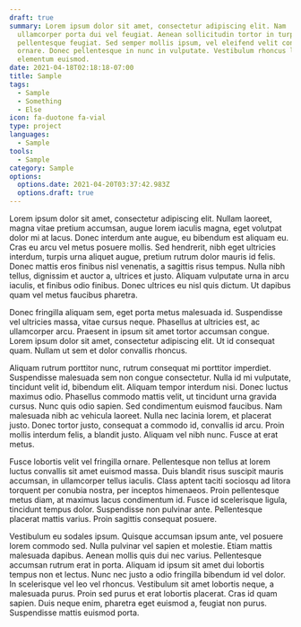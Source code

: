 ```yaml
---
draft: true
summary: Lorem ipsum dolor sit amet, consectetur adipiscing elit. Nam
  ullamcorper porta dui vel feugiat. Aenean sollicitudin tortor in turpis
  pellentesque feugiat. Sed semper mollis ipsum, vel eleifend velit congue
  ornare. Donec pellentesque in nunc in vulputate. Vestibulum rhoncus lacus ac
  elementum euismod.
date: 2021-04-18T02:18:18-07:00
title: Sample
tags:
  - Sample
  - Something
  - Else
icon: fa-duotone fa-vial
type: project
languages:
  - Sample
tools:
  - Sample
category: Sample
options:
  options.date: 2021-04-20T03:37:42.983Z
  options.draft: true
---
```


Lorem ipsum dolor sit amet, consectetur adipiscing elit. Nullam laoreet, magna vitae pretium accumsan, augue lorem iaculis magna, eget volutpat dolor mi at lacus. Donec interdum ante augue, eu bibendum est aliquam eu. Cras eu arcu vel metus posuere mollis. Sed hendrerit, nibh eget ultricies interdum, turpis urna aliquet augue, pretium rutrum dolor mauris id felis. Donec mattis eros finibus nisl venenatis, a sagittis risus tempus. Nulla nibh tellus, dignissim et auctor a, ultrices et justo. Aliquam vulputate urna in arcu iaculis, et finibus odio finibus. Donec ultrices eu nisl quis dictum. Ut dapibus quam vel metus faucibus pharetra.

Donec fringilla aliquam sem, eget porta metus malesuada id. Suspendisse vel ultricies massa, vitae cursus neque. Phasellus at ultricies est, ac ullamcorper arcu. Praesent in ipsum sit amet tortor accumsan congue. Lorem ipsum dolor sit amet, consectetur adipiscing elit. Ut id consequat quam. Nullam ut sem et dolor convallis rhoncus.

Aliquam rutrum porttitor nunc, rutrum consequat mi porttitor imperdiet. Suspendisse malesuada sem non congue consectetur. Nulla id mi vulputate, tincidunt velit id, bibendum elit. Aliquam tempor interdum nisi. Donec luctus maximus odio. Phasellus commodo mattis velit, ut tincidunt urna gravida cursus. Nunc quis odio sapien. Sed condimentum euismod faucibus. Nam malesuada nibh ac vehicula laoreet. Nulla nec lacinia lorem, et placerat justo. Donec tortor justo, consequat a commodo id, convallis id arcu. Proin mollis interdum felis, a blandit justo. Aliquam vel nibh nunc. Fusce at erat metus.

Fusce lobortis velit vel fringilla ornare. Pellentesque non tellus at lorem luctus convallis sit amet euismod massa. Duis blandit risus suscipit mauris accumsan, in ullamcorper tellus iaculis. Class aptent taciti sociosqu ad litora torquent per conubia nostra, per inceptos himenaeos. Proin pellentesque metus diam, at maximus lacus condimentum id. Fusce id scelerisque ligula, tincidunt tempus dolor. Suspendisse non pulvinar ante. Pellentesque placerat mattis varius. Proin sagittis consequat posuere.

Vestibulum eu sodales ipsum. Quisque accumsan ipsum ante, vel posuere lorem commodo sed. Nulla pulvinar vel sapien et molestie. Etiam mattis malesuada dapibus. Aenean mollis quis dui nec varius. Pellentesque accumsan rutrum erat in porta. Aliquam id ipsum sit amet dui lobortis tempus non et lectus. Nunc nec justo a odio fringilla bibendum id vel dolor. In scelerisque vel leo vel rhoncus. Vestibulum sit amet lobortis neque, a malesuada purus. Proin sed purus et erat lobortis placerat. Cras id quam sapien. Duis neque enim, pharetra eget euismod a, feugiat non purus. Suspendisse mattis euismod porta.